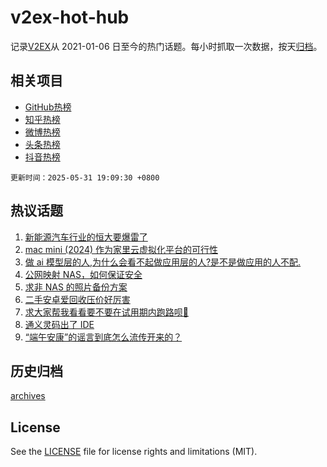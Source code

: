 # v2ex-hot-hub

 记录[V2EX](https://www.v2ex.com/)从 2021-01-06 日至今的热门话题。每小时抓取一次数据，按天[归档](archives)。
 
 ## 相关项目

- [GitHub热榜](https://github.com/lonnyzhang423/github-hot-hub)
- [知乎热榜](https://github.com/lonnyzhang423/zhihu-hot-hub)
- [微博热榜](https://github.com/lonnyzhang423/weibo-hot-hub)
- [头条热榜](https://github.com/lonnyzhang423/toutiao-hot-hub)
- [抖音热榜](https://github.com/lonnyzhang423/douyin-hot-hub)


 `更新时间：2025-05-31 19:09:30 +0800`

## 热议话题

1. [新能源汽车行业的恒大要爆雷了](https://www.v2ex.com/t/1135569)
1. [mac mini (2024) 作为家里云虚拟化平台的可行性](https://www.v2ex.com/t/1135538)
1. [做 ai 模型层的人,为什么会看不起做应用层的人?是不是做应用的人不配.](https://www.v2ex.com/t/1135615)
1. [公网映射 NAS，如何保证安全](https://www.v2ex.com/t/1135582)
1. [求非 NAS 的照片备份方案](https://www.v2ex.com/t/1135535)
1. [二手安卓爱回收压价好厉害](https://www.v2ex.com/t/1135591)
1. [求大家帮我看看要不要在试用期内跑路呗🙇‍](https://www.v2ex.com/t/1135595)
1. [通义灵码出了 IDE](https://www.v2ex.com/t/1135587)
1. [“端午安康”的谣言到底怎么流传开来的？](https://www.v2ex.com/t/1135590)

## 历史归档

[archives](archives)

## License

See the [LICENSE](LICENSE) file for license rights and limitations (MIT).
